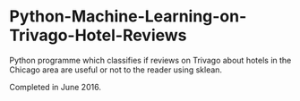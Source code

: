 # Python-Machine-Learning-on-Trivago-Hotel-Reviews
Python programme which classifies if reviews on Trivago about hotels in the Chicago area are useful or not to the reader
 using sklean.

Completed in June 2016.
